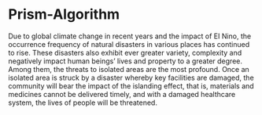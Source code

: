 # Prism-Algorithm
 Due to global climate change in recent years and the impact of EI Nino, the occurrence frequency of natural disasters in various places has continued to rise.  These disasters also exhibit ever greater variety, complexity and negatively impact human beings’ lives and property to a greater degree.  Among them, the threats to isolated areas are the most profound. Once an isolated area is struck by a disaster whereby key facilities are damaged, the community will bear the impact of the islanding effect, that is, materials and medicines cannot be delivered timely, and with a damaged healthcare system, the lives of people will be threatened.
